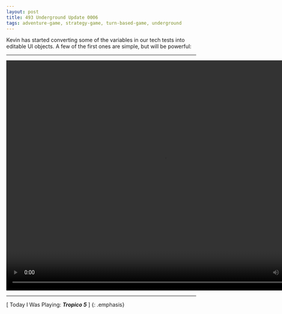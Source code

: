 ```yaml
---
layout: post
title: 493 Underground Update 0006
tags: adventure-game, strategy-game, turn-based-game, underground
---
```

Kevin has started converting some of the variables in our tech tests into editable UI objects.  A few of the first ones are simple, but will be powerful:

---

<video class="img-contain" width="836" height="612" controls>
  <source src="/img/games/493_Underground_Update_0006.mov" type="video/mp4">
  Your browser does not support the video tag.
</video>

---

[ Today I Was Playing: ***Tropico 5*** ]
{: .emphasis}